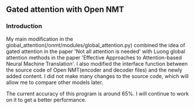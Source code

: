 ## Gated attention with Open NMT

### Introduction

My main modification in the global_attention(/onmt/modules/global_attention.py) combined the idea of gated attention in the paper 'Not all attention is needed' with Luong global attention methods in the paper 'Effective Approaches to Attention-based Neural Machine Translation'. I also modified the interface function between the source code of Open NMT(encoder and decoder files) and the newly added content. I did not make many changes to the source code, which will allow me to compare other models later.

The current accuracy of this program is around 65%. I will continue to work on it to get a better performance. 



### 
